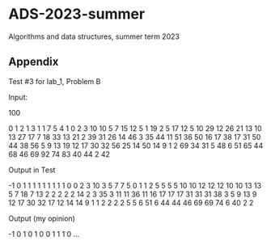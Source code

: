 # ADS-2023-summer
Algorithms and data structures, summer term 2023


## Appendix

Test #3 for lab_1, Problem B 

Input:

100

0 1 2 1 3 1 1 7 5 4 1 0 2 3 10 10 5 7 15 12 5 1 19 2 5 17 12 5 10 29 12 26 21 13 10 13 27 17 7 18 33 13 21 2 39 31 26 14 46 3 35 44 11 51 36 50 16 17 38 17 31 50 44 38 56 5 9 13 19 12 17 30 32 56 25 14 50 14 9 1 2 69 34 31 5 48 6 51 65 44 68 46 69 92 74 83 40 44 2 42

Output in Test

-1 0 1 1 1 1 1 1 1 1 1 0 0 2 3 10 3 5 7 7 5 0 1 1 2 5 5 5 5 10 10 12 12 12 10 10 13 13 5 7 18 7 13 2 2 2 2 2 14 2 3 35 3 11 11 36 11 16 17 17 17 31 31 31 38 3 5 9 13 9 12 17 30 32 17 12 14 14 9 1 1 2 2 2 2 5 5 6 51 6 44 44 46 69 69 74 6 40 2 2 

Output (my opinion)

-1 0 1 0 1 0 0 1 1 1 0 ...
